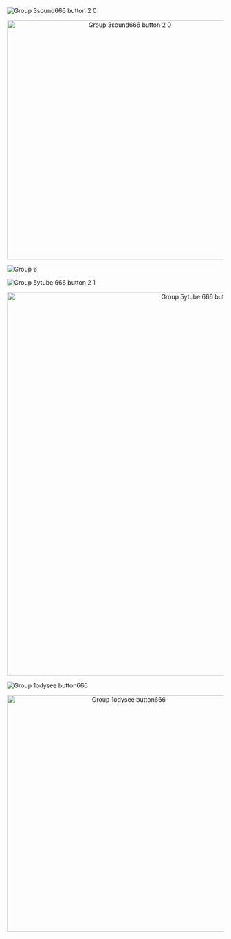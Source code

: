 

![Group 3sound666 button 2 0](https://user-images.githubusercontent.com/84877781/120855397-b1888f00-c57e-11eb-8a54-aee31d876a36.png)

<p align="center">
  <a href="https://soundcloud.com/6six6-thegoat">
    <img alt="Group 3sound666 button 2 0" src="https://user-images.githubusercontent.com/84877781/120855397-b1888f00-c57e-11eb-8a54-aee31d876a36.png" width="555"/>
  </a>
</p>

![Group 6](https://user-images.githubusercontent.com/84877781/120859080-fe229900-c583-11eb-8eb5-c382396542d8.png)

![Group 5ytube 666 button 2 1](https://user-images.githubusercontent.com/84877781/120859419-75f0c380-c584-11eb-8da0-c80e23af7076.png)

<p align="center">
  <a href="https://www.youtube.com/c/MAIKELPFSTHEONEPERREOMEN">
    <img alt="Group 5ytube 666 button 2 1" src="https://user-images.githubusercontent.com/84877781/120859419-75f0c380-c584-11eb-8da0-c80e23af7076.png" width="890"/>
  </a>
</p>


![Group 1odysee button666](https://user-images.githubusercontent.com/84877781/120901906-b95b3880-c63d-11eb-8e2a-7b09432a9326.png)

<p align="center">
  <a href="https://odysee.com/@theGoat666">
    <img alt="Group 1odysee button666" src="https://user-images.githubusercontent.com/84877781/120901906-b95b3880-c63d-11eb-8e2a-7b09432a9326.png" width="550"/>
  </a>
</p>
